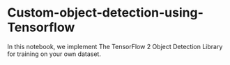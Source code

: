 # Custom-object-detection-using-Tensorflow
In this notebook, we implement The TensorFlow 2 Object Detection Library for training on your own dataset.
